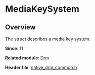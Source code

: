 # MediaKeySystem

## Overview

The struct describes a media key system.

**Since**: 11

**Related module**: [Drm](capi-drm.md)

**Header file**: [native_drm_common.h](capi-native-drm-common-h.md)
